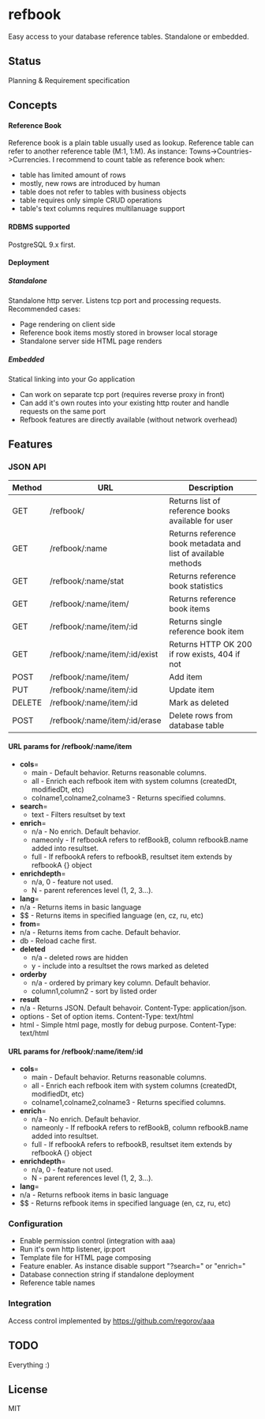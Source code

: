 # refbook
Easy access to your database reference tables. Standalone or embedded. 

## Status
Planning & Requirement specification

## Concepts
#### Reference Book
Reference book is a plain table usually used as lookup. Reference table can refer to  another reference table (M:1, 1:M). As instance: Towns->Countries->Currencies. 
I recommend to count table as reference book when:
* table has limited amount of rows
* mostly, new rows are introduced by human
* table does not refer to tables with business objects
* table requires only simple CRUD operations
* table's text columns requires multilanuage support


#### RDBMS supported
PostgreSQL 9.x first. 

#### Deployment 
##### Standalone
Standalone http server. Listens tcp port and processing requests. Recommended cases:
* Page rendering on client side
* Reference book items mostly stored in browser local storage
* Standalone server side HTML page renders

##### Embedded
Statical linking into your Go application
* Can work on separate tcp port (requires reverse proxy in front)
* Can add it's own routes into your existing http router and handle requests on the same port
* Refbook features are directly available (without network overhead)
 
## Features
### JSON API

Method|URL| Description
----|--------------|----------------------------------------------------------------------
GET |/refbook/| Returns list of reference books available for user
GET |/refbook/:name|Returns reference book metadata and list of available methods       
GET |/refbook/:name/stat|Returns reference book statistics
GET |/refbook/:name/item/    |Returns reference book items 
GET |/refbook/:name/item/:id |Returns single reference book item
GET |/refbook/:name/item/:id/exist|Returns HTTP OK 200 if row exists, 404 if not
POST|/refbook/:name/item/|Add item
PUT |/refbook/:name/item/:id|Update item
DELETE| /refbook/:name/item/:id|Mark as deleted
POST|/refbook/:name/item/:id/erase|Delete rows from database table


#### URL params for /refbook/:name/item

* **cols**= 
  * main - Default behavior. Returns reasonable columns.
  * all - Enrich each refbook item with system columns (createdDt, modifiedDt, etc)
  * colname1,colname2,colname3 - Returns specified columns.
* **search**=
  * text - Filters resultset by text
* **enrich**=
  * n/a - No enrich. Default behavior.
  * nameonly - If refbookA refers to refBookB, column refbookB.name added into resultset. 
  * full     - If refbookA refers to refbookB, resultset item extends by refbookA {} object
* **enrichdepth**=
  * n/a, 0 - feature not used.
  * N - parent references level (1, 2, 3...).
* **lang**=
 * n/a - Returns items in basic language
 * $$ - Returns items in specified language (en, cz, ru, etc)
* **from**=
 * n/a - Returns items from cache. Default behavior.
 * db  - Reload cache first. 
* **deleted**
  * n/a - deleted rows are hidden 
  * y - include into a resultset the rows marked as deleted
* **orderby**
  * n/a - ordered by primary key column. Default behavior.
  * column1,column2 - sort by listed order
* **result**
 *  n/a - Returns JSON. Default behavoir. Content-Type: application/json. 
 *  options - Set of option items. Content-Type: text/html
 *  html - Simple html page, mostly for debug purpose. Content-Type: text/html

#### URL params for /refbook/:name/item/:id
* **cols**= 
  * main - Default behavior. Returns reasonable columns.
  * all - Enrich each refbook item with system columns (createdDt, modifiedDt, etc)
  * colname1,colname2,colname3 - Returns specified columns.
* **enrich**=
  * n/a - No enrich. Default behavior.
  * nameonly - If refbookA refers to refBookB, column refbookB.name added into resultset. 
  * full     - If refbookA refers to refbookB, resultset item extends by refbookA {} object
* **enrichdepth**=
  * n/a, 0 - feature not used.
  * N - parent references level (1, 2, 3...).
* **lang**=
 * n/a - Returns refbook items in basic language
 * $$ - Returns refbook items in specified language (en, cz, ru, etc)

### Configuration
* Enable permission control (integration with aaa)
* Run it's own http listener, ip:port
* Template file for HTML page composing
* Feature enabler. As instance disable support "?search=" or "enrich="
* Database connection string if standalone deployment
* Reference table names

### Integration
Access control implemented by https://github.com/regorov/aaa 

## TODO
Everything :)

## License
MIT
